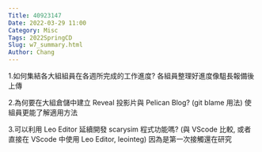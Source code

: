 ```yaml
---
Title: 40923147
Date: 2022-03-29 11:00
Category: Misc
Tags: 2022SpringCD
Slug: w7_summary.html
Author: Chang
---
```


<!-- PELICAN_END_SUMMARY -->

1.如何集結各大組組員在各週所完成的工作進度? 各組員整理好進度像駔長報備後上傳

2.為何要在大組倉儲中建立 Reveal 投影片與 Pelican Blog? (git blame 用法) 使組員更能了解適用方法

3.可以利用 Leo Editor 延續開發 scarysim 程式功能嗎? (與 VScode 比較, 或者直接在 VScode 中使用 Leo Editor, leointeg) 因為是第一次接觸還在研究